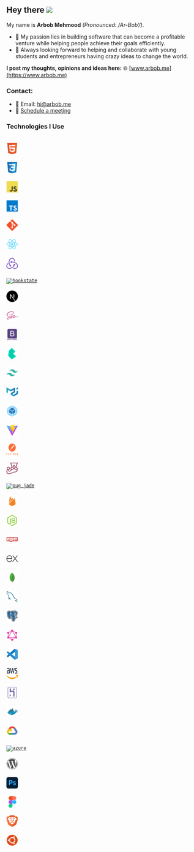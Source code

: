 ## Hey there <img src="https://media.giphy.com/media/hvRJCLFzcasrR4ia7z/giphy.gif" width="25px">

My name is **Arbob Mehmood** _(Pronounced: /Ar-Bob’/)_.

- 💖 My passion lies in building software that can become a profitable venture while helping people achieve their goals efficiently.
- 🚀 Always looking forward to helping and collaborate with young students and entrepreneurs having crazy ideas to change the world.

**I post my thoughts, opinions and ideas here:** 🌐 [www.arbob.me](https://www.arbob.me)

### Contact:

- 📧 Email: [hi@arbob.me](mailto:hi@arbob.me)
- 🤝 [Schedule a meeting](https://www.calendly.com/arbob)

### Technologies I Use

<p>
<a href="#">
<code>
<img src="https://raw.githubusercontent.com/devicons/devicon/9f4f5cdb393299a81125eb5127929ea7bfe42889/icons/html5/html5-original.svg" alt="html5" width="30" height="30"/>
</code>
</a>
<a href="#">
<code>
<img src="https://raw.githubusercontent.com/devicons/devicon/9f4f5cdb393299a81125eb5127929ea7bfe42889/icons/css3/css3-original.svg" alt="css3" width="30" height="30"/>
</code>
</a>
<a href="#">
<code>
<img src="https://raw.githubusercontent.com/devicons/devicon/9f4f5cdb393299a81125eb5127929ea7bfe42889/icons/javascript/javascript-original.svg" alt="javascript" width="30" height="30"/>
</code> 
</a>
<a href="#">
<code>
<img src="https://raw.githubusercontent.com/devicons/devicon/9f4f5cdb393299a81125eb5127929ea7bfe42889/icons/typescript/typescript-original.svg" alt="typescript" width="30" height="30"/>
</code>
</a>
<a href="#">
<code>
<img src="https://raw.githubusercontent.com/devicons/devicon/9f4f5cdb393299a81125eb5127929ea7bfe42889/icons/git/git-original.svg" alt="git" width="30" height="30"/>
</code>
</a>
<a href="#">
<code>
<img src="https://raw.githubusercontent.com/devicons/devicon/9f4f5cdb393299a81125eb5127929ea7bfe42889/icons/react/react-original.svg" alt="react" width="30" height="30"/>
</code>
</a>
<a href="https://react-redux.js.org/" target="_blank">
<code>
<img src="https://raw.githubusercontent.com/devicons/devicon/9f4f5cdb393299a81125eb5127929ea7bfe42889/icons/redux/redux-original.svg" alt="redux" width="30" height="30"/>
</code>
</a>
 <a href="https://hookstate.js.org/" target="_blank">
<code>
<img src="https://hookstate.js.org/img/favicon-196.png" alt="hookstate" width="30" height="30"/>
</code>
</a>
<a href="https://nextjs.org/" target="_blank">
<code>
<img src="https://raw.githubusercontent.com/devicons/devicon/9f4f5cdb393299a81125eb5127929ea7bfe42889/icons/nextjs/nextjs-original.svg" alt="next" width="30" height="30"/>
</code>
</a>
<a href="#">
<code>
<img src="https://raw.githubusercontent.com/devicons/devicon/9f4f5cdb393299a81125eb5127929ea7bfe42889/icons/sass/sass-original.svg" alt="sass" width="30" height="30"/>
</code>
</a>
<a href="https://getbootstrap.com/" target="_blank">
<code>
<img src="https://raw.githubusercontent.com/devicons/devicon/9f4f5cdb393299a81125eb5127929ea7bfe42889/icons/bootstrap/bootstrap-plain-wordmark.svg" alt="bootstrap" width="30" height="30"/>
</code>
</a>
 <a href="https://bulma.io/" target="_blank">
<code>
<img src="https://raw.githubusercontent.com/devicons/devicon/9f4f5cdb393299a81125eb5127929ea7bfe42889/icons/bulma/bulma-plain.svg" alt="bulma" width="30" height="30"/>
</code>
  </a>
  <a href="https://tailwindcss.com/" target="_blank">
<code>
<img src="https://raw.githubusercontent.com/devicons/devicon/9f4f5cdb393299a81125eb5127929ea7bfe42889/icons/tailwindcss/tailwindcss-plain.svg" alt="tailwind" width="30" height="30"/>
</code>
  </a>
  <a href="https://material-ui.com/" target="_blank">
<code>
<img src="https://raw.githubusercontent.com/devicons/devicon/9f4f5cdb393299a81125eb5127929ea7bfe42889/icons/materialui/materialui-original.svg" alt="material ui" width="30" height="30"/>
</code>
  </a>
<a href="https://webpack.js.org/" target="_blank">
<code>
<img src="https://raw.githubusercontent.com/devicons/devicon/9f4f5cdb393299a81125eb5127929ea7bfe42889/icons/webpack/webpack-original.svg" alt="webpack" width="30" height="30"/>
</code>
</a>
<a href="https://vitejs.dev/" target="_blank">
<code>
<img src="./assets/vite.svg" alt="vite" width="30" height="30"/>
</code>
</a>
<a href="https://www.postman.com/" target="_blank">
<code>
<img src="./assets/postman-logo-stacked.svg" alt="postman" width="30" height="30"/>
</code>
</a>
<a href="https://jestjs.io/" target="_blank">
<code>
<img src="https://raw.githubusercontent.com/devicons/devicon/9f4f5cdb393299a81125eb5127929ea7bfe42889/icons/jest/jest-plain.svg" alt="jest" width="30" height="30"/>
</code>
</a>
 <code>
<a href="https://github.com/pugjs/pug"><img src="https://cdn.rawgit.com/pugjs/pug-logo/eec436cee8fd9d1726d7839cbe99d1f694692c0c/SVG/pug-final-logo-_-colour-128.svg" height="30" width="30" alt="pug jade"></a>
 </code>
<a href="https://firebase.google.com/" target="_blank">
<code>
<img src="https://raw.githubusercontent.com/devicons/devicon/9f4f5cdb393299a81125eb5127929ea7bfe42889/icons/firebase/firebase-plain.svg" alt="firebase" width="30" height="30"/>
</code>
</a>
<a href="https://nodejs.org/" target="_blank">
<code>
<img src="https://raw.githubusercontent.com/devicons/devicon/9f4f5cdb393299a81125eb5127929ea7bfe42889/icons/nodejs/nodejs-original.svg" alt="node" width="30px" height="30px"/>
</code>
</a>
<a href="#">
<code>
<img src="https://raw.githubusercontent.com/devicons/devicon/9f4f5cdb393299a81125eb5127929ea7bfe42889/icons/npm/npm-original-wordmark.svg" alt="npm" width="30" height="30"/>
</code>
</a>
<a href="https://expressjs.com/" target="_blank">
<code>
<img src="https://raw.githubusercontent.com/devicons/devicon/9f4f5cdb393299a81125eb5127929ea7bfe42889/icons/express/express-original.svg" alt="express" width="30" height="30"/>
</code>
</a>
<a href="http://mongodb.com/" target="_blank">
<code>
<img src="https://raw.githubusercontent.com/devicons/devicon/9f4f5cdb393299a81125eb5127929ea7bfe42889/icons/mongodb/mongodb-original.svg" alt="mongodb" width="30" height="30"/>
</code>
</a>
<a href="#">
<code>
<img src="https://raw.githubusercontent.com/devicons/devicon/9f4f5cdb393299a81125eb5127929ea7bfe42889/icons/mysql/mysql-original.svg" alt="sql" width="30" height="30"/>
</code>
</a>
<a href="#">
<code>
<img src="https://raw.githubusercontent.com/devicons/devicon/9f4f5cdb393299a81125eb5127929ea7bfe42889/icons/postgresql/postgresql-original.svg" alt="postgresql" width="30" height="30"/>
</code>
</a>
<a href="https://graphql.org/" target="_blank">
<code>
<img src="https://raw.githubusercontent.com/devicons/devicon/9f4f5cdb393299a81125eb5127929ea7bfe42889/icons/graphql/graphql-plain.svg" alt="graphql" width="30" height="30"/>
</code>
</a>
<a href="#">
<code>
<img src="https://raw.githubusercontent.com/devicons/devicon/9f4f5cdb393299a81125eb5127929ea7bfe42889/icons/vscode/vscode-original.svg" alt="vscode" width="30" height="30"/>
</code>
</a>
<a href="#">
<code>
<img src="./assets/Amazon_Web_Services_Logo.svg" alt="aws" width="30" height="30"/>
</code>
</a>
<a href="#">
<code>
<img src="https://raw.githubusercontent.com/devicons/devicon/9f4f5cdb393299a81125eb5127929ea7bfe42889/icons/heroku/heroku-original.svg" alt="heroku" width="30" height="30"/>
</code>
</a>
 <a href="#">
<code>
<img src="https://raw.githubusercontent.com/devicons/devicon/9f4f5cdb393299a81125eb5127929ea7bfe42889/icons/docker/docker-original.svg" alt="docker" width="30" height="30"/>
</code>
</a>
<a href="https://cloud.google.com/" target="_blank">
<code>
<img src="https://raw.githubusercontent.com/devicons/devicon/9f4f5cdb393299a81125eb5127929ea7bfe42889/icons/googlecloud/googlecloud-original.svg" alt="gcp" width="30" height="30"/>
</code>
</a>
<a href="https://azure.microsoft.com/" target="_blank">
<code>
<img src="https://avatars.githubusercontent.com/u/6844498?s=200&v=4" alt="azure" width="30" height="30"/>
</code>
</a>
<a href="#">
<code>
<img src="https://raw.githubusercontent.com/devicons/devicon/9f4f5cdb393299a81125eb5127929ea7bfe42889/icons/wordpress/wordpress-plain.svg" alt="wordpress" width="30" height="30"/>
</code>
</a>
<a href="#">
<code>
<img src="./assets/Adobe_Photoshop_CC_icon.svg" alt="photoshop" width="30" height="30"/>
</code>
</a>
<a href="https://www.figma.com/" target="_blank">
<code>
<img src="https://raw.githubusercontent.com/devicons/devicon/9f4f5cdb393299a81125eb5127929ea7bfe42889/icons/figma/figma-original.svg" alt="figma" width="30" height="30"/>
</code>
</a>
<a href="#">
<code>
<img src="./assets/brave-seeklogo.com.svg" alt="brave" width="30" height="30"/>
</code>
</a>
<a href="#">
<code>
<img src="https://raw.githubusercontent.com/devicons/devicon/9f4f5cdb393299a81125eb5127929ea7bfe42889/icons/ubuntu/ubuntu-plain.svg" alt="ubuntu" width="30" height="30"/>
</code> 
</a>
<!-- <a href="#">
<code>
<img src="https://raw.githubusercontent.com/devicons/devicon/9f4f5cdb393299a81125eb5127929ea7bfe42889/icons/windows8/windows8-original.svg" alt="windows" width="30" height="30"/>
</code>
</a> -->
</p>

</br>
<!---

[![Arbob's GitHub stats](https://github-readme-stats.vercel.app/api?username=arbob&count_private=true&show_icons=true&theme=radical&custom_title=Arbob%27s+Github+Stats)](https://github.com/arbob/github-readme-stats)

--->
